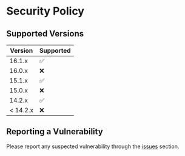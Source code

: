 # Security Policy

## Supported Versions

| Version  | Supported          |
| -------- | ------------------ |
| 16.1.x   | :white_check_mark: |
| 16.0.x   | :x:                |
| 15.1.x   | :white_check_mark: |
| 15.0.x   | :x:                |
| 14.2.x   | :white_check_mark: |
| < 14.2.x | :x:                |

## Reporting a Vulnerability

Please report any suspected vulnerability through the [issues](../../issues) section.
